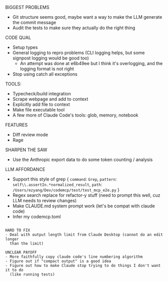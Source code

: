 BIGGEST PROBLEMS

- Git structure seems good, maybe want a way to make the LLM generate the
  commit message
- Audit the tests to make sure they actually do the right thing

CODE QUAL

- Setup types
- General logging to repro problems (CLI logging helps, but some signpost
  logging would be good too)
  - An attempt was done at e6b49ee but I think it's overlogging, and the
    logging format is not right
- Stop using catch all exceptions

TOOLS:

- Typecheck/build integration
- Scrape webpage and add to context
- Explicitly add file to context
- Make file executable tool
- A few more of Claude Code's tools: glob, memory, notebook

FEATURES

- Diff review mode
- Rage

SHARPEN THE SAW

- Use the Anthropic export data to do some token counting / analysis

LLM AFFORDANCE

- Support this style of grep
  {
  `command`: `Grep`,
  `pattern`: `self\\.assertIn.*normalized_result`,
  `path`: `/Users/ezyang/Dev/codemcp/test/test_mcp_e2e.py`
  }
- Regex search replace for refactor-y stuff (need to prompt this well, cuz LLM
  needs to review changes)
- Make CLAUDE.md system prompt work (let's be compat with claude code)
- Infer my codemcp.toml

```

HARD TO FIX
- Deal with output length limit from Claude Desktop (cannot do an edit longer
  than the limit)

UNCLEAR PAYOFF
- More faithfully copy claude code's line numbering algorithm
- Figure out if "compact output" is a good idea
- Figure out how to make Claude stop trying to do things I don't want it to do
  (like running tests)
```
